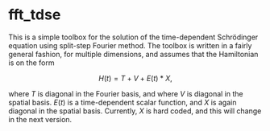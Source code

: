 # fft_tdse

This is a simple toolbox for the solution of the time-dependent Schrödinger
equation using split-step Fourier method. The toolbox is written in a fairly
general fashion, for multiple dimensions, and assumes that the Hamiltonian is
on the form

$$ H(t) = T + V + E(t)*X, $$

where $T$ is diagonal in the Fourier basis, and where $V$ is diagonal in the
spatial basis. $E(t)$ is a time-dependent scalar function, and $X$ is again
diagonal in the spatial basis. Currently, $X$ is hard coded, and this will
change in the next version.
